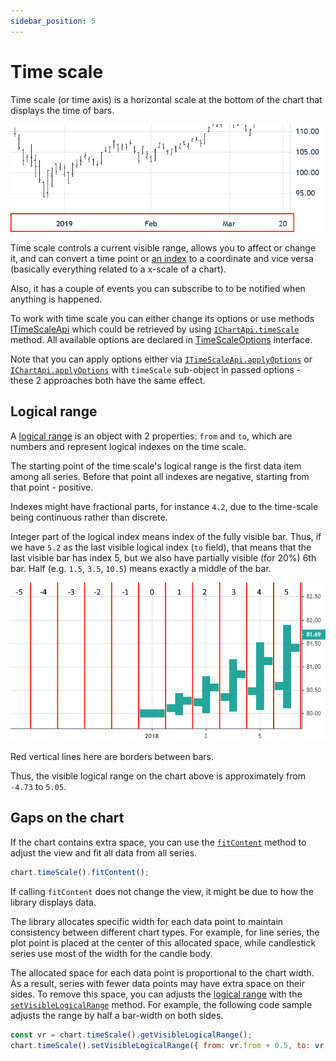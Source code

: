 ```yaml
---
sidebar_position: 5
---
```


# Time scale

Time scale (or time axis) is a horizontal scale at the bottom of the chart that displays the time of bars.

![Time scale](/img/time-scale.png "Time scale")

Time scale controls a current visible range, allows you to affect or change it, and can convert a time point or [an index](/api/type-aliases/Logical.md) to a coordinate and vice versa (basically everything related to a x-scale of a chart).

Also, it has a couple of events you can subscribe to to be notified when anything is happened.

To work with time scale you can either change its options or use methods [ITimeScaleApi](/api/interfaces/ITimeScaleApi.md) which could be retrieved by using [`IChartApi.timeScale`](/api/interfaces/IChartApi.md#timescale) method.
All available options are declared in [TimeScaleOptions](/api/interfaces/TimeScaleOptions.md) interface.

Note that you can apply options either via [`ITimeScaleApi.applyOptions`](/api/interfaces/ITimeScaleApi.md#applyoptions) or [`IChartApi.applyOptions`](/api/interfaces/IChartApi.md#applyoptions) with `timeScale` sub-object in passed options - these 2 approaches both have the same effect.

## Logical range

A [logical range](/api/type-aliases/LogicalRange.md) is an object with 2 properties: `from` and `to`, which are numbers and represent logical indexes on the time scale.

The starting point of the time scale's logical range is the first data item among all series.
Before that point all indexes are negative, starting from that point - positive.

Indexes might have fractional parts, for instance `4.2`, due to the time-scale being continuous rather than discrete.

Integer part of the logical index means index of the fully visible bar.
Thus, if we have `5.2` as the last visible logical index (`to` field), that means that the last visible bar has index 5, but we also have partially visible (for 20%) 6th bar.
Half (e.g. `1.5`, `3.5`, `10.5`) means exactly a middle of the bar.

![Logical range](/img/logical-range.png "Logical range")

Red vertical lines here are borders between bars.

Thus, the visible logical range on the chart above is approximately from `-4.73` to `5.05`.

## Gaps on the chart

If the chart contains extra space, you can use the [`fitContent`](/api/interfaces/ITimeScaleApi.md#fitcontent) method to adjust the view and fit all data from all series.

```javascript
chart.timeScale().fitContent();
```

If calling `fitContent` does not change the view, it might be due to how the library displays data.

The library allocates specific width for each data point to maintain consistency between different chart types.
For example, for line series, the plot point is placed at the center of this allocated space, while candlestick series use most of the width for the candle body.

The allocated space for each data point is proportional to the chart width. As a result, series with fewer data points may have extra space on their sides.
To remove this space, you can adjusts the [logical range](#logical-range) with the [`setVisibleLogicalRange`](/api/interfaces/ITimeScaleApi.md#setvisiblelogicalrange) method.
For example, the following code sample adjusts the range by half a bar-width on both sides.

```javascript
const vr = chart.timeScale().getVisibleLogicalRange();
chart.timeScale().setVisibleLogicalRange({ from: vr.from + 0.5, to: vr.to - 0.5 });
```
